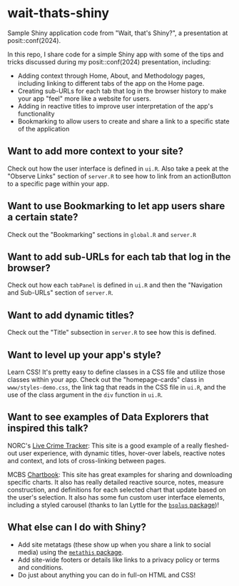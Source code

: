 # wait-thats-shiny
Sample Shiny application code from "Wait, that's Shiny?", a presentation at posit::conf(2024). 

In this repo, I share code for a simple Shiny app with some of the tips and tricks discussed during my posit::conf(2024) presentation, including: 

-  Adding context through Home, About, and Methodology pages, including linking to different tabs of the app on the Home page.
-  Creating sub-URLs for each tab that log in the browser history to make your app "feel" more like a website for users.
-  Adding in reactive titles to improve user interpretation of the app's functionality
-  Bookmarking to allow users to create and share a link to a specific state of the application


## Want to add more context to your site? 

Check out how the user interface is defined in `ui.R`. Also take a peek at the "Observe Links" section of `server.R` to see how to link from an actionButton to a specific page within your app. 

## Want to use Bookmarking to let app users share a certain state? 

Check out the "Bookmarking" sections in `global.R` and `server.R`

## Want to add sub-URLs for each tab that log in the browser?

Check out how each `tabPanel` is defined in `ui.R` and then the "Navigation and Sub-URLs" section of `server.R`.

## Want to add dynamic titles?

Check out the "Title" subsection in `server.R` to see how this is defined. 


## Want to level up your app's style? 

Learn CSS! It's pretty easy to define classes in a CSS file and utilize those classes within your app. Check out the "homepage-cards" class in `www/styles-demo.css`, the link tag that reads in the CSS file in `ui.R`, and the use of the class argument in the `div` function in `ui.R`. 


## Want to see examples of Data Explorers that inspired this talk? 


NORC's [Live Crime Tracker](https://livecrimetracker.norc.org): This site is a good example of a really fleshed-out user experience, with dynamic titles, hover-over labels, reactive notes and context, and lots of cross-linking between pages. 

MCBS [Chartbook](https://chartbook.mcbs.org): This site has great examples for sharing and downloading specific charts. It also has really detailed reactive source, notes, measure construction, and definitions for each selected chart that update based on the user's selection. It also has some fun custom user interface elements, including a styled carousel (thanks to Ian Lyttle for the [`bsplus` package](https://ijlyttle.github.io/bsplus/))!

## What else can I do with Shiny? 

-  Add site metatags (these show up when you share a link to social media) using the [`metathis` package](https://github.com/gadenbuie/metathis).  
-  Add site-wide footers or details like links to a privacy policy or terms and conditions.
-  Do just about anything you can do in full-on HTML and CSS! 


